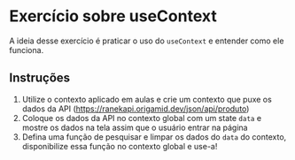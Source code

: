 # Exercício sobre useContext

A ideia desse exercício é praticar o uso do `useContext` e entender como ele funciona.

## Instruções

1. Utilize o contexto aplicado em aulas e crie um contexto que puxe os dados da API (https://ranekapi.origamid.dev/json/api/produto)
2. Coloque os dados da API no contexto global com um state `data` e mostre os dados na tela assim que o usuário entrar na página
3. Defina uma função de pesquisar e limpar os dados do `data` do contexto, disponibilize essa função no contexto global e use-a!
